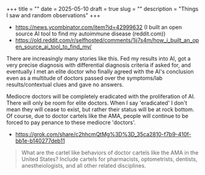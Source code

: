 +++
title = ""
date = 2025-05-10
draft = true
slug = ""
description = "Things I saw and random observations"
+++

- https://news.ycombinator.com/item?id=42999632 (I built an open source AI tool to find my autoimmune disease (reddit.com))
- https://old.reddit.com/r/selfhosted/comments/1ij7s4m/how_i_built_an_open_source_ai_tool_to_find_my/

There are increasingly many stories like this. Fed my results into AI, got a very precise diagnosis with differential diagnosis criteria if asked for, and eventually I met an elite doctor who finally agreed with the AI's conclusion even as a multitude of doctors passed over the symptoms/lab results/contextual clues and gave no answers.

Mediocre doctors will be completely eradicated with the proliferation of AI. There will only be room for elite doctors. When I say 'eradicated' I don't mean they will cease to exist, but rather their status will be at rock bottom. Of course, due to doctor cartels like the AMA, people will continue to be forced to pay penance to these mediocre 'doctors'.

- https://grok.com/share/c2hhcmQtMg%3D%3D_35ca2810-f7b9-410f-bb1e-b140277deb11

> What are the cartel like behaviors of doctor cartels like the AMA in the United States? Include cartels for pharmacists, optometrists, dentists, anestheiologists, and all other related disciplines.
